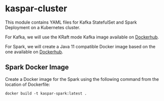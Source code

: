 # kaspar-cluster
This module contains YAML files for Kafka StatefulSet and Spark Deployment on a Kubernetes cluster.

For Kafka, we will use the KRaft mode Kafka image available on [Dockerhub]( https://hub.docker.com/r/doughgle/kafka-kraft/).

For Spark, we will create a Java 11 compatible Docker image based on the one available on [Dockerhub](https://hub.docker.com/r/bitnami/spark).

## Spark Docker Image
Create a Docker image for the Spark using the following command from the location of Dockerfile:
```
docker build -t kaspar-spark:latest .
```